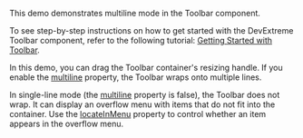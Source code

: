 This demo demonstrates multiline mode in the Toolbar component. 

To see step-by-step instructions on how to get started with the DevExtreme Toolbar component, refer to the following tutorial: [Getting Started with Toolbar](/Documentation/Guide/UI_Components/Toolbar/Getting_Started_with_Toolbar/). 

In this demo, you can drag the Toolbar container's resizing handle. If you enable the [multiline](/Documentation/ApiReference/UI_Components/dxToolbar/Configuration/#multiline) property, the Toolbar wraps onto multiple lines. 

In single-line mode (the [multiline](/Documentation/ApiReference/UI_Components/dxToolbar/Configuration/#multiline) property is false), the Toolbar does not wrap. It can display an overflow menu with items that do not fit into the container. Use the [locateInMenu](/Documentation/ApiReference/UI_Components/dxToolbar/Configuration/items/#locateInMenu) property to control whether an item appears in the overflow menu.
